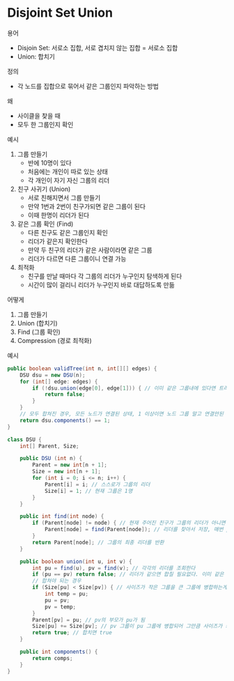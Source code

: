 # Disjoint Set Union

용어
- Disjoin Set: 서로소 집합, 서로 겹치지 않는 집합 = 서로소 집합
- Union: 합치기

정의
- 각 노드를 집합으로 묶어서 같은 그룹인지 파악하는 방법

왜
- 사이클을 찾을 때
- 모두 한 그룹인지 확인

예시
1. 그룹 만들기
    - 반에 10명이 있다
    - 처음에는 개인이 따로 있는 상태
    - 각 개인이 자기 자신 그룹의 리더
2. 친구 사귀기 (Union)
    - 서로 친해지면서 그룹 만들기
    - 만약 1번과 2번이 친구가되면 같은 그룹이 된다
    - 이때 한명이 리더가 된다
3. 같은 그룹 확인  (Find)
    - 다른 친구도 같은 그룹인지 확인
    - 리더가 같은지 확인한다
    - 만약 두 친구의 리더가 같은 사람이라면 같은 그룹
    - 리더가 다르면 다른 그룹이니 연결 가능
4. 최적화
    - 친구를 만날 때마다 각 그룹의 리더가 누구인지 탐색하게 된다
    - 시간이 많이 걸리니 리더가 누구인지 바로 대답하도록 만듦

어떻게
1. 그룹 만들기
2. Union (합치기)
3. Find (그룹 확인)
4. Compression (경로 최적화)


예시
```java
public boolean validTree(int n, int[][] edges) {
    DSU dsu = new DSU(n);
    for (int[] edge: edges) {
        if (!dsu.union(edge[0], edge[1])) { // 이미 같은 그룹내에 있다면 트리가 아님. 사이클 발생
            return false;
        }
    }
    // 모두 합쳐진 경우, 모든 노드가 연결된 상태, 1 이상이면 노드 그룹 말고 연결안된 노드가 있다는 뜻
    return dsu.components() == 1; 
}

class DSU {
    int[] Parent, Size;

    public DSU (int n) {
        Parent = new int[n + 1];
        Size = new int[n + 1];
        for (int i = 0; i <= n; i++) {
            Parent[i] = i; // 스스로가 그룹의 리더
            Size[i] = 1; // 현재 그룹은 1명
        }
    }

    public int find(int node) {
        if (Parent[node] != node) { // 현재 주어진 친구가 그룹의 리더가 아니면
            Parent[node] = find(Parent[node]); // 리더를 찾아서 저장, 매번 parent를 업데이트하므로 다음에 parent를 방문하면 경로가 업축되어 있다
        }
        return Parent[node]; // 그룹의 최종 리더를 반환
    }

    public boolean union(int u, int v) {
        int pu = find(u), pv = find(v); // 각각의 리더를 조회한다
        if (pu == pv) return false; // 리더가 같으면 합칠 필요없다. 이미 같은 그룹
        // 합쳐야 되는 경우
        if (Size[pu] < Size[pv]) { // 사이즈가 작은 그룹을 큰 그룹에 병합하는게 더 좋다. pv를 작은 그룹으로 만들기 위함
            int temp = pu;
            pu = pv;
            pv = temp;
        }
        Parent[pv] = pu; // pv의 부모가 pu가 됨
        Size[pu] += Size[pv]; // pv 그룹이 pu 그룹에 병합되어 그만큼 사이즈가 커짐
        return true; // 합치면 true
    }

    public int components() {
        return comps;
    }
}
```